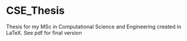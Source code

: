 # CSE_Thesis
Thesis for my MSc in Computational Science and Engineering created in LaTeX. See pdf for final version
